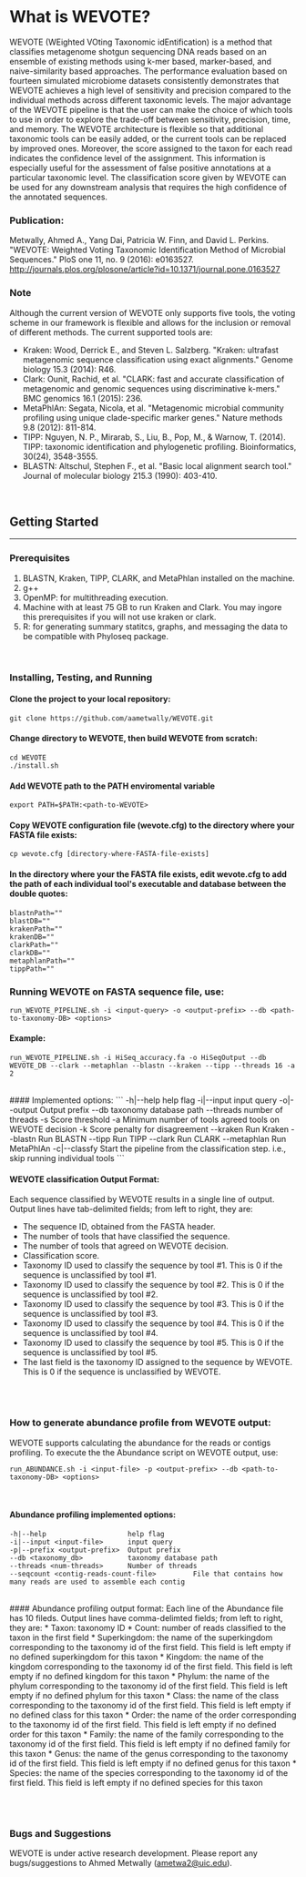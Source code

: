 # What is WEVOTE?
WEVOTE (WEighted VOting Taxonomic idEntification) is a method that classifies metagenome shotgun sequencing DNA reads based on an ensemble of existing methods using k-mer based, marker-based, and naive-similarity based approaches. The performance evaluation based on fourteen simulated microbiome datasets consistently demonstrates that WEVOTE achieves a high level of sensitivity and precision compared to the individual methods across different taxonomic levels. The major advantage of the WEVOTE pipeline is that the user can make the choice of which tools to use in order to explore the trade-off between sensitivity, precision, time, and memory. The WEVOTE architecture is flexible so that additional taxonomic tools can be easily added, or the current tools can be replaced by improved ones. Moreover, the score assigned to the taxon for each read indicates the confidence level of the assignment. This information is especially useful for the assessment of false positive annotations at a particular taxonomic level. The classification score given by WEVOTE can be used for any downstream analysis that requires the high confidence of the annotated sequences. 

### Publication:
Metwally, Ahmed A., Yang Dai, Patricia W. Finn, and David L. Perkins. "WEVOTE: Weighted Voting Taxonomic Identification Method of Microbial Sequences." PloS one 11, no. 9 (2016): e0163527.
http://journals.plos.org/plosone/article?id=10.1371/journal.pone.0163527

###  Note
Although the current version of WEVOTE only supports five tools, the voting scheme in our framework is flexible and allows for the inclusion or removal of different methods. The current supported tools are:
* Kraken: Wood, Derrick E., and Steven L. Salzberg. "Kraken: ultrafast metagenomic sequence classification using exact alignments." Genome biology 15.3 (2014): R46.
* Clark: Ounit, Rachid, et al. "CLARK: fast and accurate classification of metagenomic and genomic sequences using discriminative k-mers." BMC genomics 16.1 (2015): 236.
* MetaPhlAn: Segata, Nicola, et al. "Metagenomic microbial community profiling using unique clade-specific marker genes." Nature methods 9.8 (2012): 811-814.
* TIPP: Nguyen, N. P., Mirarab, S., Liu, B., Pop, M., & Warnow, T. (2014). TIPP: taxonomic identification and phylogenetic profiling. Bioinformatics, 30(24), 3548-3555.
* BLASTN: Altschul, Stephen F., et al. "Basic local alignment search tool." Journal of molecular biology 215.3 (1990): 403-410.

</br>


## Getting Started
----------------------------------

### Prerequisites

1. BLASTN, Kraken, TIPP, CLARK, and MetaPhlan installed on the machine. 
2. g++ 
3. OpenMP: for multithreading execution. 
4. Machine with at least 75 GB to run Kraken and Clark. You may ingore this prerequisites if you will not use kraken or clark. 
5. R: for generating summary statitcs, graphs, and messaging the data to be compatible with Phyloseq package. 

</br>

### Installing, Testing, and Running

#### Clone the project to your local repository:
```
git clone https://github.com/aametwally/WEVOTE.git
```


#### Change directory to WEVOTE, then build WEVOTE from scratch:
```
cd WEVOTE
./install.sh
```

#### Add WEVOTE path to the PATH enviromental variable
```
export PATH=$PATH:<path-to-WEVOTE>
```

#### Copy WEVOTE configuration file (wevote.cfg) to the directory where your FASTA file exists:
```
cp wevote.cfg [directory-where-FASTA-file-exists]
```


#### In the directory where your the FASTA file exists, edit wevote.cfg to add the path of each individual tool's executable and database between the double quotes:
```
blastnPath=""
blastDB=""
krakenPath=""
krakenDB=""
clarkPath=""
clarkDB=""
metaphlanPath=""
tippPath=""
```

### Running WEVOTE on FASTA sequence file, use:
```
run_WEVOTE_PIPELINE.sh -i <input-query> -o <output-prefix> --db <path-to-taxonomy-DB> <options> 
```


#### Example:
```
run_WEVOTE_PIPELINE.sh -i HiSeq_accuracy.fa -o HiSeqOutput --db WEVOTE_DB --clark --metaphlan --blastn --kraken --tipp --threads 16 -a 2
```

</br>
#### Implemented options:
```
-h|--help                     help flag
-i|--input <input-file>       input query
-o|--output <output-prefix>   Output prefix
--db <taxonomy_db>            taxonomy database path
--threads <num-threads>       number of threads 
-s <score>                    Score threshold
-a <num-of-agreed>            Minimum number of tools agreed tools on WEVOTE decision	
-k <penalty>                  Score penalty for disagreement
--kraken                      Run Kraken
--blastn                      Run BLASTN
--tipp                        Run TIPP
--clark                       Run CLARK
--metaphlan                   Run MetaPhlAn
-c|--classfy                  Start the pipeline from the classification step. i.e., skip running individual tools
```
</br>

#### WEVOTE classification Output Format:
Each sequence classified by WEVOTE results in a single line of output. Output lines have tab-delimited fields; from left to right, they are:
* The sequence ID, obtained from the FASTA header.
* The number of tools that have classified the sequence.
* The number of tools that agreed on WEVOTE decision.
* Classification score.
* Taxonomy ID used to classify the sequence by tool #1. This is 0 if the sequence is unclassified by tool #1.
* Taxonomy ID used to classify the sequence by tool #2. This is 0 if the sequence is unclassified by tool #2.
* Taxonomy ID used to classify the sequence by tool #3. This is 0 if the sequence is unclassified by tool #3.
* Taxonomy ID used to classify the sequence by tool #4. This is 0 if the sequence is unclassified by tool #4.
* Taxonomy ID used to classify the sequence by tool #5. This is 0 if the sequence is unclassified by tool #5.
* The last field is the taxonomy ID assigned to the sequence by WEVOTE. This is 0 if the sequence is unclassified by WEVOTE.


</br></br>
### How to generate abundance profile from WEVOTE output:
WEVOTE supports calculating the abundance for the reads or contigs profiling. To execute the the Abundance script on WEVOTE output, use:
```
run_ABUNDANCE.sh -i <input-file> -p <output-prefix> --db <path-to-taxonomy-DB> <options>
```
</br>

#### Abundance profiling implemented options: 
```
-h|--help                  	 help flag
-i|--input <input-file>    	 input query
-p|--prefix <output-prefix>  Output prefix
--db <taxonomy_db>         	 taxonomy database path
--threads <num-threads>    	 Number of threads
--seqcount <contig-reads-count-file>		 File that contains how many reads are used to assemble each contig
```
</br>
#### Abundance profiling output format:
Each line of the Abundance file has 10 fileds. Output lines have comma-delimted fields; from left to right, they are:
* Taxon: taxonomy ID  
* Count: number of reads classified to the taxon in the first field  
* Superkingdom: the name of the superkingdom corresponding to the taxonomy id of the first field. This field is left empty if no defined superkingdom for this taxon  
* Kingdom: the name of the kingdom corresponding to the taxonomy id of the first field. This field is left empty if no defined kingdom for this taxon  
* Phylum: the name of the phylum corresponding to the taxonomy id of the first field. This field is left empty if no defined phylum for this taxon  
* Class: the name of the class corresponding to the taxonomy id of the first field. This field is left empty if no defined class for this taxon  
* Order: the name of the order corresponding to the taxonomy id of the first field. This field is left empty if no defined order for this taxon
* Family: the name of the family corresponding to the taxonomy id of the first field. This field is left empty if no defined family for this taxon
* Genus: the name of the genus corresponding to the taxonomy id of the first field. This field is left empty if no defined genus for this taxon
* Species: the name of the species corresponding to the taxonomy id of the first field. This field is left empty if no defined species for this taxon

</br></br>

### Bugs and Suggestions
WEVOTE is under active research development. Please report any bugs/suggestions to Ahmed Metwally (ametwa2@uic.edu).
